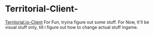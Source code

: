 # Territorial-Client-
[Territorial.io-Client](client.html)
For Fun, tryina figure out some stuff.
For Now, It'll be visual stuff only, till i figure out how to change actual stuff ingame.
